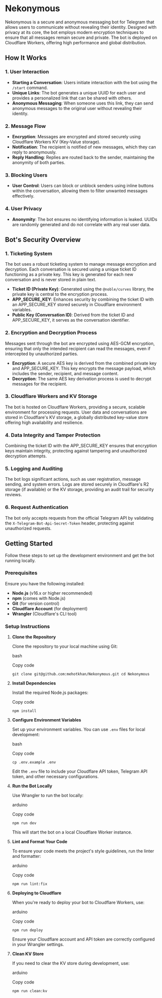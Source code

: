Nekonymous
==========

Nekonymous is a secure and anonymous messaging bot for Telegram that allows users to communicate without revealing their identity. Designed with privacy at its core, the bot employs modern encryption techniques to ensure that all messages remain secure and private. The bot is deployed on Cloudflare Workers, offering high performance and global distribution.

How It Works
------------

### 1\. User Interaction

-   **Starting a Conversation**: Users initiate interaction with the bot using the `/start` command.
-   **Unique Links**: The bot generates a unique UUID for each user and provides a personalized link that can be shared with others.
-   **Anonymous Messaging**: When someone uses this link, they can send anonymous messages to the original user without revealing their identity.

### 2\. Message Flow

-   **Encryption**: Messages are encrypted and stored securely using Cloudflare Workers KV (Key-Value storage).
-   **Notification**: The recipient is notified of new messages, which they can reply to anonymously.
-   **Reply Handling**: Replies are routed back to the sender, maintaining the anonymity of both parties.

### 3\. Blocking Users

-   **User Control**: Users can block or unblock senders using inline buttons within the conversation, allowing them to filter unwanted messages effectively.

### 4\. User Privacy

-   **Anonymity**: The bot ensures no identifying information is leaked. UUIDs are randomly generated and do not correlate with any real user data.

Bot's Security Overview
-----------------------

### 1\. Ticketing System

The bot uses a robust ticketing system to manage message encryption and decryption. Each conversation is secured using a unique ticket ID functioning as a private key. This key is generated for each new conversation and is never stored in plain text.

-   **Ticket ID (Private Key)**: Generated using the `@noble/curves` library, the private key is central to the encryption process.
-   **APP_SECURE_KEY**: Enhances security by combining the ticket ID with an APP_SECURE_KEY stored securely in Cloudflare environment variables.
-   **Public Key (Conversation ID)**: Derived from the ticket ID and APP_SECURE_KEY, it serves as the conversation identifier.

### 2\. Encryption and Decryption Process

Messages sent through the bot are encrypted using AES-GCM encryption, ensuring that only the intended recipient can read the messages, even if intercepted by unauthorized parties.

-   **Encryption**: A secure AES key is derived from the combined private key and APP_SECURE_KEY. This key encrypts the message payload, which includes the sender, recipient, and message content.
-   **Decryption**: The same AES key derivation process is used to decrypt messages for the recipient.

### 3\. Cloudflare Workers and KV Storage

The bot is hosted on Cloudflare Workers, providing a secure, scalable environment for processing requests. User data and conversations are stored in Cloudflare's KV storage, a globally distributed key-value store offering high availability and resilience.

### 4\. Data Integrity and Tamper Protection

Combining the ticket ID with the APP_SECURE_KEY ensures that encryption keys maintain integrity, protecting against tampering and unauthorized decryption attempts.

### 5\. Logging and Auditing

The bot logs significant actions, such as user registration, message sending, and system errors. Logs are stored securely in Cloudflare's R2 storage (if available) or the KV storage, providing an audit trail for security reviews.

### 6\. Request Authentication

The bot only accepts requests from the official Telegram API by validating the `X-Telegram-Bot-Api-Secret-Token` header, protecting against unauthorized requests.

Getting Started
---------------

Follow these steps to set up the development environment and get the bot running locally.

### Prerequisites

Ensure you have the following installed:

-   **Node.js** (v16.x or higher recommended)
-   **npm** (comes with Node.js)
-   **Git** (for version control)
-   **Cloudflare Account** (for deployment)
-   **Wrangler** (Cloudflare's CLI tool)

### Setup Instructions

1.  **Clone the Repository**

    Clone the repository to your local machine using Git:

    bash

    Copy code

    `git clone git@github.com:mehotkhan/Nekonymous.git
    cd Nekonymous`

2.  **Install Dependencies**

    Install the required Node.js packages:

    Copy code

    `npm install`

3.  **Configure Environment Variables**

    Set up your environment variables. You can use `.env` files for local development:

    bash

    Copy code

    `cp .env.example .env`

    Edit the `.env` file to include your Cloudflare API token, Telegram API token, and other necessary configurations.

4.  **Run the Bot Locally**

    Use Wrangler to run the bot locally:

    arduino

    Copy code

    `npm run dev`

    This will start the bot on a local Cloudflare Worker instance.

5.  **Lint and Format Your Code**

    To ensure your code meets the project's style guidelines, run the linter and formatter:

    arduino

    Copy code

    `npm run lint:fix`

6.  **Deploying to Cloudflare**

    When you're ready to deploy your bot to Cloudflare Workers, use:

    arduino

    Copy code

    `npm run deploy`

    Ensure your Cloudflare account and API token are correctly configured in your Wrangler settings.

7.  **Clean KV Store**

    If you need to clear the KV store during development, use:

    arduino

    Copy code

    `npm run clean:kv`
 
